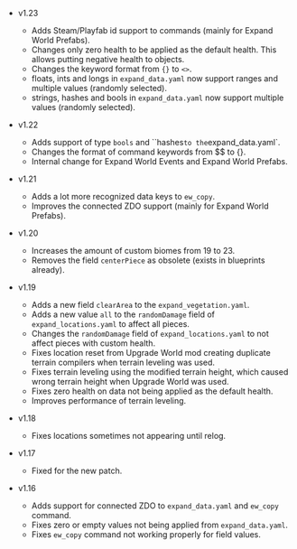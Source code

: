 - v1.23
  - Adds Steam/Playfab id support to commands (mainly for Expand World Prefabs).
  - Changes only zero health to be applied as the default health. This allows putting negative health to objects.
  - Changes the keyword format from `{}` to `<>`.
  - floats, ints and longs in `expand_data.yaml` now support ranges and multiple values (randomly selected).
  - strings, hashes and bools in `expand_data.yaml` now support multiple values (randomly selected).

- v1.22
  - Adds support of type `bools` and ``hashes` to the `expand_data.yaml`.
  - Changes the format of command keywords from $$ to {}.
  - Internal change for Expand World Events and Expand World Prefabs.

- v1.21
  - Adds a lot more recognized data keys to `ew_copy`.
  - Improves the connected ZDO support (mainly for Expand World Prefabs).

- v1.20
  - Increases the amount of custom biomes from 19 to 23.
  - Removes the field `centerPiece` as obsolete (exists in blueprints already).

- v1.19
  - Adds a new field `clearArea` to the `expand_vegetation.yaml`.
  - Adds a new value `all` to the `randomDamage` field of `expand_locations.yaml` to affect all pieces.
  - Changes the `randomDamage` field of `expand_locations.yaml` to not affect pieces with custom health.
  - Fixes location reset from Upgrade World mod creating duplicate terrain compilers when terrain leveling was used.
  - Fixes terrain leveling using the modified terrain height, which caused wrong terrain height when Upgrade World was used.
  - Fixes zero health on data not being applied as the default health.
  - Improves performance of terrain leveling.

- v1.18
  - Fixes locations sometimes not appearing until relog.

- v1.17
  - Fixed for the new patch.

- v1.16
  - Adds support for connected ZDO to `expand_data.yaml` and `ew_copy` command.
  - Fixes zero or empty values not being applied from `expand_data.yaml`.
  - Fixes `ew_copy` command not working properly for field values.
